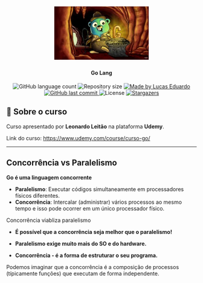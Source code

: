 <h1 align="center">
  <img alt="GoLang" title="GoLang" src=".github/golang.jpg" width="250" />
</h1>

<h4 align="center">
	Go Lang
</h4>

<p align="center">
  <img alt="GitHub language count" src="https://img.shields.io/github/languages/count/lucas-eduardo/golang-course?color=%2304D361">

  <img alt="Repository size" src="https://img.shields.io/github/repo-size/lucas-eduardo/golang-course">

  <a href="https://www.linkedin.com/in/lucasdeveloperti/">
    <img alt="Made by Lucas Eduardo" src="https://img.shields.io/badge/made%20by-Lucas Eduardo-%2304D361">
  </a>

  <a href="https://github.com/lucas-eduardo/golang-course/commits/master">
    <img alt="GitHub last commit" src="https://img.shields.io/github/last-commit/lucas-eduardo/golang-course">
  </a>

  <img alt="License" src="https://img.shields.io/badge/license-MIT-brightgreen">

   <a href="https://github.com/lucas-eduardo/golang-course/stargazers">
    <img alt="Stargazers" src="https://img.shields.io/github/stars/lucas-eduardo/golang-course?style=social">
  </a>
</p>

## 📄 Sobre o curso

Curso apresentado por <strong>Leonardo Leitão</strong> na plataforma <strong>Udemy</strong>.

Link do curso: https://www.udemy.com/course/curso-go/

---

## Concorrência vs Paralelismo
**Go é uma linguagem concorrente**

- **Paralelismo**: Executar códigos simultaneamente em processadores físicos diferentes.
- **Concorrência**: Intercalar (administrar) vários processos ao mesmo tempo e isso pode ocorrer em um único processador físico.

Concorrência viabliza paralelismo

<strong>

* É possível que a concorrência seja melhor que o paralelismo!

* Paralelismo exige muito mais do SO e do hardware.

* Concorrência - é a forma de estruturar o seu programa.
</strong>

Podemos imaginar que a concorrência é a composição de processos (típicamente funções) que executam de forma independente.